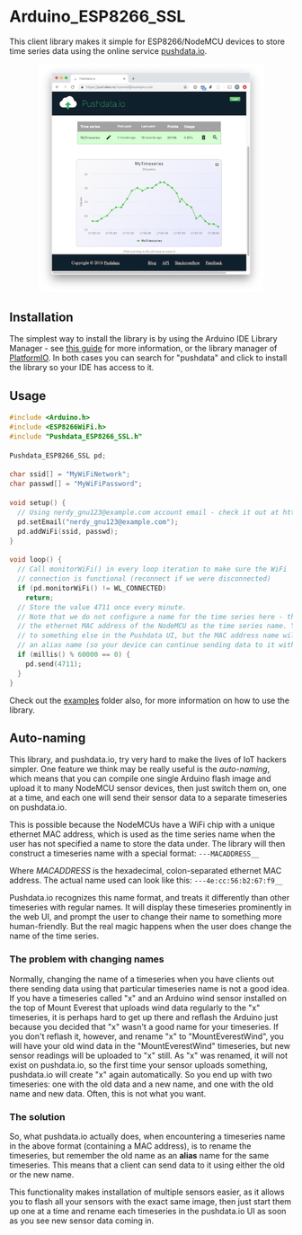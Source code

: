 # Arduino_ESP8266_SSL

This client library makes it simple for ESP8266/NodeMCU devices to 
store time series data using the online service [pushdata.io](https://pushdata.io).

<p align="center"><img src="screenshot.png" alt="pushdata.io" width="400" height="auto"></p>

## Installation

The simplest way to install the library is by using the Arduino IDE Library Manager - see [this guide](https://www.arduino.cc/en/Guide/Libraries) for more information, or the library manager of [PlatformIO](https://platformio.org). In both cases you can search for "pushdata" and click to install the library so your IDE has access to it.

## Usage

```c++
#include <Arduino.h>
#include <ESP8266WiFi.h>
#include "Pushdata_ESP8266_SSL.h"

Pushdata_ESP8266_SSL pd;

char ssid[] = "MyWiFiNetwork";
char passwd[] = "MyWiFiPassword";

void setup() {
  // Using nerdy_gnu123@example.com account email - check it out at https://pushdata.io/nerdy_gnu123@example.com
  pd.setEmail("nerdy_gnu123@example.com");
  pd.addWiFi(ssid, passwd);
}

void loop() {
  // Call monitorWiFi() in every loop iteration to make sure the WiFi
  // connection is functional (reconnect if we were disconnected)
  if (pd.monitorWiFi() != WL_CONNECTED) 
    return;
  // Store the value 4711 once every minute. 
  // Note that we do not configure a name for the time series here - the Pushdata library will then use 
  // the ethernet MAC address of the NodeMCU as the time series name. You can change the primary name 
  // to something else in the Pushdata UI, but the MAC address name will always remain, and function as 
  // an alias name (so your device can continue sending data to it without any kind of reconfiguration)
  if (millis() % 60000 == 0) {
    pd.send(4711);
  }
}
```

Check out the [examples](https://github.com/pushdata-io/Arduino_ESP8266_SSL/tree/master/examples) folder also, for more information on how to use the library.

## Auto-naming

This library, and pushdata.io, try very hard to make the lives of IoT hackers simpler. One feature we think may be really useful is the *auto-naming*, which means that you can compile one single Arduino flash image and upload it to many NodeMCU sensor devices, then just switch them on, one at a time, and each one will send their sensor data to a separate timeseries on pushdata.io.

This is possible because the NodeMCUs have a WiFi chip with a unique ethernet MAC address, which is used as the time series name when the user has not specified a name to store the data under. The library will then construct a timeseries name with a special format: `---MACADDRESS__`

Where *MACADDRESS* is the hexadecimal, colon-separated ethernet MAC address. The actual name used can look like this: `---4e:cc:56:b2:67:f9__`

Pushdata.io recognizes this name format, and treats it differently than other timeseries with regular names. It will display these timeseries prominently in the web UI, and prompt the user to change their name to something more human-friendly. But the real magic happens when the user does change the name of the time series. 

### The problem with changing names

Normally, changing the name of a timeseries when you have clients out there sending data using that particular timeseries name is not a good idea. If you have a timeseries called "x" and an Arduino wind sensor installed on the top of Mount Everest that uploads wind data regularly to the "x" timeseries, it is perhaps hard to get up there and reflash the Arduino just because you decided that "x" wasn't a good name for your timeseries. If you don't reflash it, however, and rename "x" to "MountEverestWind", you will have your old wind data in the "MountEverestWind" timeseries, but new sensor readings will be uploaded to "x" still. As "x" was renamed, it will not exist on pushdata.io, so the first time your sensor uploads something, pushdata.io will create "x" again automatically. So you end up with two timeseries: one with the old data and a new name, and one with the old name and new data. Often, this is not what you want.

### The solution

So, what pushdata.io actually does, when encountering a timeseries name in the above format (containing a MAC address), is to rename the timeseries, but remember the old name as an __alias__ name for the same timeseries. This means that a client can send data to it using either the old or the new name.

This functionality makes installation of multiple sensors easier, as it allows you to flash all your sensors with the exact same image, then just start them up one at a time and rename each timeseries in the pushdata.io UI as soon as you see new sensor data coming in.
